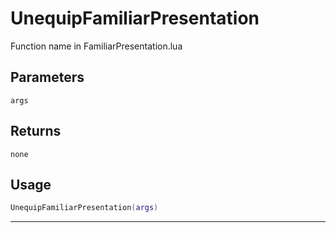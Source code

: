 # UnequipFamiliarPresentation
Function name in FamiliarPresentation.lua
## Parameters
`args`
## Returns
`none`
## Usage
```lua
UnequipFamiliarPresentation(args)
```
---
